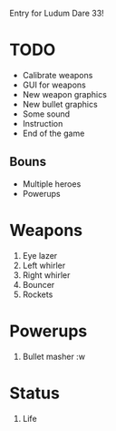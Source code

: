 Entry for Ludum Dare 33!

# TODO

* Calibrate weapons
* GUI for weapons
* New weapon graphics
* New bullet graphics
* Some sound
* Instruction
* End of the game

## Bouns

* Multiple heroes
* Powerups

# Weapons
1. Eye lazer
2. Left whirler
3. Right whirler
4. Bouncer
5. Rockets

# Powerups
1. Bullet masher :w

# Status
1. Life

